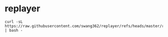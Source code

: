 # replayer

```
curl -sL https://raw.githubusercontent.com/swang362/replayer/refs/heads/master/replayer.sh | bash -
```